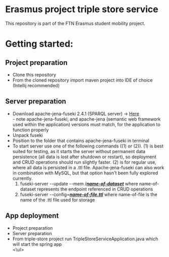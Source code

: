 <h1>Erasmus project triple store service</h1>

This repository is part of the FTN Erasmus student mobility project.

<h1>Getting started:</h1>

<h2>Project preparation</h2>
<ul>
  <li>Clone this repository</li>
  <li>From the cloned repository import maven project into IDE of choice (Intellij recommended)</li>
</ul>
<h2>Server preparation</h2>
<ul>
  <li>Download apache-jena-fuseki 2.4.1 (SPARQL server) -> <a href = "https://archive.apache.org/dist/jena/binaries/apache-jena-fuseki-2.4.1.zip" > Here </a></li> - note apache-jena-fuseki, and apache-jena (semantic web framework used within the application) versions must match, for the application to function properly
  <li>Unpack fuseki</li>
  <li>Position to the folder that contains apache-jena-fuseki in terminal</li>
  <li>To start server use one of the following commands ((1) or (2)). (1) is best suited for testing, as it starts the server without permanent data persistence (all data is lost after shutdown or restart), so deployment and CRUD operations should run slightly faster. (2) is for regular use, where all data is persisted in a .ttl file. Apache-jena-fuseki can also work in combination with MySQL, but that option hasn't been fully explored currently.
    <ol>
      <li>fuseki-server --update --mem /<b><i><u>name-of-dataset</b></i></u> where name-of-dataset represents the endpoint referenced in CRUD operations</li>
      <li>fuseki-server --config=<b><i><u>name-of-file.ttl</b></i></u> where name-of-file is the name of the .ttl file used for storage</li>
    </ol>
  </li>
</ul> 
<h2>App deployment</h2>
  <ul>
    <li>Project preparation</li>
    <li>Server preparation</li>
    <li>From triple-store project run TripleStoreServiceApplication.java which will start the spring app</li>
  <\ul>


